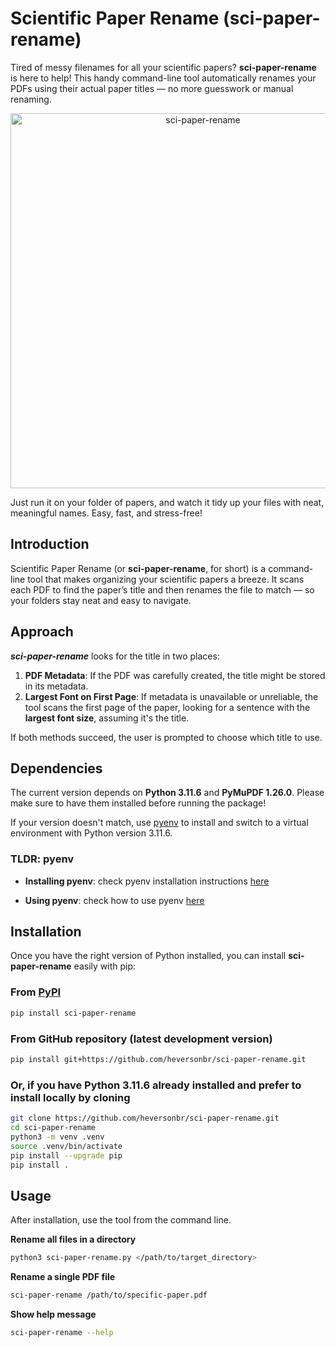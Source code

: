 # Scientific Paper Rename (sci-paper-rename)

Tired of messy filenames for all your scientific papers? **sci-paper-rename** is
here to help! This handy command-line tool automatically renames your PDFs using
their actual paper titles — no more guesswork or manual renaming.

<p align="center">
  <img src="./img/pdf_rename_light.png" alt="sci-paper-rename" width="600"/>
</p>

Just run it on your folder of papers, and watch it tidy up your files with neat,
meaningful names. Easy, fast, and stress-free!

## Introduction

Scientific Paper Rename (or **sci-paper-rename**, for short) is a command-line
tool that makes organizing your scientific papers a breeze. It scans each PDF to
find the paper’s title and then renames the file to match — so your folders stay
neat and easy to navigate.

## Approach

**_sci-paper-rename_** looks for the title in two places:

1. **PDF Metadata**: If the PDF was carefully created, the title might be stored
   in its metadata.
2. **Largest Font on First Page**: If metadata is unavailable or unreliable, the
   tool scans the first page of the paper, looking for a sentence with the
   **largest font size**, assuming it's the title.

If both methods succeed, the user is prompted to choose which title to use.

## Dependencies

The current version depends on **Python 3.11.6** and **PyMuPDF 1.26.0**. Please
make sure to have them installed before running the package!

If your version doesn't match, use [pyenv](https://github.com/pyenv/pyenv) to
install and switch to a virtual environment with Python version 3.11.6.

### TLDR: pyenv

- **Installing pyenv**: check pyenv installation instructions
  [here](https://github.com/pyenv/pyenv?tab=readme-ov-file#installation)

- **Using pyenv**: check how to use pyenv
  [here](https://github.com/pyenv/pyenv?tab=readme-ov-file#usage)

## Installation

Once you have the right version of Python installed, you can install
**sci-paper-rename** easily with pip:

### From [PyPI](https://pypi.org/project/sci-paper-rename/)

```bash
pip install sci-paper-rename
```

### From GitHub repository (latest development version)

```bash
pip install git+https://github.com/heversonbr/sci-paper-rename.git
```

### Or, if you have Python 3.11.6 already installed and prefer to install locally by cloning

```bash
git clone https://github.com/heversonbr/sci-paper-rename.git
cd sci-paper-rename
python3 -m venv .venv
source .venv/bin/activate
pip install --upgrade pip
pip install .
```

## Usage

After installation, use the tool from the command line.

**Rename all files in a directory**

```bash
python3 sci-paper-rename.py </path/to/target_directory>
```

**Rename a single PDF file**

```bash
sci-paper-rename /path/to/specific-paper.pdf
```

**Show help message**

```bash
sci-paper-rename --help
```
